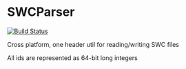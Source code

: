 # SWCParser

[![Build Status](https://travis-ci.org/podgorskiy/SWCParser.svg?branch=master)](https://travis-ci.org/podgorskiy/SWCParser)

Cross platform, one header util for reading/writing SWC files

All ids are represented as 64-bit long integers
